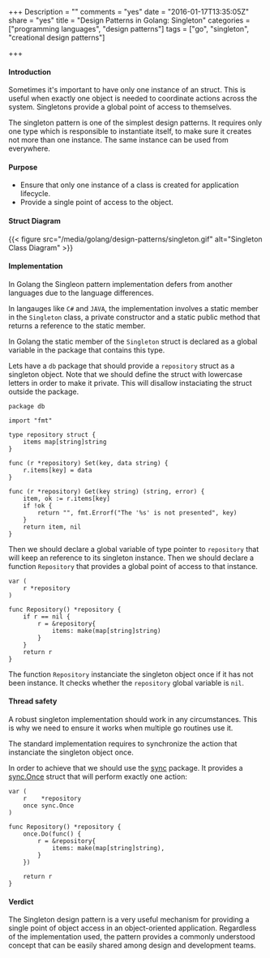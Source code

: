 +++
Description = ""
comments = "yes"
date = "2016-01-17T13:35:05Z"
share = "yes"
title = "Design Patterns in Golang: Singleton"
categories = ["programming languages", "design patterns"]
tags = ["go", "singleton", "creational design patterns"]

+++

#### Introduction

Sometimes it's important to have only one instance of an struct. This is useful
when exactly one object is needed to coordinate actions across the system.
Singletons provide a global point of access to themselves.

The singleton pattern is one of the simplest design patterns. It requires only
one type which is responsible to instantiate itself, to make sure it creates
not more than one instance. The same instance can be used from everywhere.

#### Purpose

- Ensure that only one instance of a class is created for application lifecycle.
- Provide a single point of access to the object.

#### Struct Diagram

{{< figure src="/media/golang/design-patterns/singleton.gif" alt="Singleton Class Diagram" >}}

#### Implementation

In Golang the Singleon pattern implementation defers from another languages due 
to the language differences.

In langauges like `C#` and `JAVA`, the implementation involves a static member
in the `Singleton` class, a private constructor and a static public method that
returns a reference to the static member.

In Golang the static member of the `Singleton` struct is declared as a global
variable in the package that contains this type.

Lets have a `db` package that should provide a `repository` struct as a
singleton object. Note that we should define the struct with lowercase letters
in order to make it private. This will disallow instaciating the struct outside
the package.

```Golang
package db

import "fmt"

type repository struct {
	items map[string]string
}

func (r *repository) Set(key, data string) {
	r.items[key] = data
}

func (r *repository) Get(key string) (string, error) {
	item, ok := r.items[key]
	if !ok {
		return "", fmt.Errorf("The '%s' is not presented", key)
	}
	return item, nil
}
```

Then we should declare a global variable of type pointer to `repository` that will
keep an reference to its singleton instance. Then we should declare a function
`Repository` that provides a global point of access to that instance.

```Golang
var (
	r *repository
)

func Repository() *repository {
	if r == nil {
		r = &repository{
			items: make(map[string]string)
		}
	}
	return r
}
```

The function `Repository` instanciate the singleton object once if it has not
been instance. It checks whether the `repository` global variable is `nil`.

#### Thread safety

A robust singleton implementation should work in any circumstances. This is why
we need to ensure it works when multiple go routines use it.

The standard implementation requires to synchronize the action that instanciate
the singleton object once.

In order to achieve that we should use the [sync](https://golang.org/pkg/sync/)
package. It provides a [sync.Once](https://golang.org/pkg/sync/#Once) struct
that will perform exactly one action:

```Golang
var (
	r    *repository
	once sync.Once
)

func Repository() *repository {
	once.Do(func() {
		r = &repository{
			items: make(map[string]string),
		}
	})
	
	return r
}
```

#### Verdict

The Singleton design pattern is a very useful mechanism for providing a single
point of object access in an object-oriented application. Regardless of the
implementation used, the pattern provides a commonly understood concept that
can be easily shared among design and development teams.
